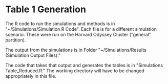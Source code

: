 # Table 1 Generation

The R code to run the simulations and methods is in "~/Simulations/Simulation R Code". Each file is for a different simulation scenario. These were run on the Harvard Odyssey Cluster ("general" partition). 

The output from the simulations is in Folder "~/Simulations/Results (Simulation Output Files)." 


The code that takes that output and generates the tables is in "Simulations Table_Reduced.R." The working directory will have to be changed appropriately in this file.
